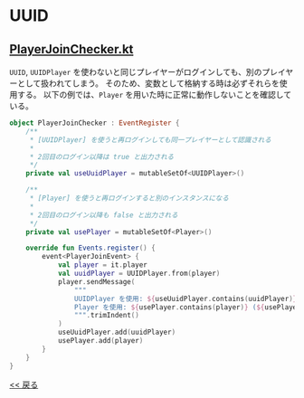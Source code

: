 # UUID

## [PlayerJoinChecker.kt](src/main/kotlin/com/github/syari/spigot/api/sample/uuid/PlayerJoinChecker.kt)

`UUID`, `UUIDPlayer` を使わないと同じプレイヤーがログインしても、別のプレイヤーとして扱われてしまう。
そのため、変数として格納する時は必ずそれらを使用する。
以下の例では、`Player` を用いた時に正常に動作しないことを確認している。

```kotlin
object PlayerJoinChecker : EventRegister {
    /**
     * [UUIDPlayer] を使うと再ログインしても同一プレイヤーとして認識される
     *
     * 2回目のログイン以降は true と出力される
     */
    private val useUuidPlayer = mutableSetOf<UUIDPlayer>()

    /**
     * [Player] を使うと再ログインすると別のインスタンスになる
     *
     * 2回目のログイン以降も false と出力される
     */
    private val usePlayer = mutableSetOf<Player>()

    override fun Events.register() {
        event<PlayerJoinEvent> {
            val player = it.player
            val uuidPlayer = UUIDPlayer.from(player)
            player.sendMessage(
                """
                UUIDPlayer を使用: ${useUuidPlayer.contains(uuidPlayer)} (${useUuidPlayer.size})
                Player を使用: ${usePlayer.contains(player)} (${usePlayer.size})
                """.trimIndent()
            )
            useUuidPlayer.add(uuidPlayer)
            usePlayer.add(player)
        }
    }
}
```

[<< 戻る](../README.md)